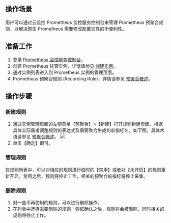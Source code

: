 ## 操作场景

用户可以通过云监控 Prometheus 监控服务控制台来管理 Prometheus 预聚合规则，以解决原生 Prometheus 需要修改配置文件的不便利性。

## 准备工作

1. 登录 [Prometheus 监控服务控制台](https://console.cloud.tencent.com/monitor/prometheus)。
2. 创建 Prometheus 托管实例，详情请参见 [创建实例](https://cloud.tencent.com/document/product/248/48690)。
3. 通过实例列表进入到 Prometheus 实例的管理页面。
4. Prometheus 预聚合规则 (Recording Rule)，详情请参见 [预聚合概述](https://cloud.tencent.com/document/product/248/48811)。

## 操作步骤

### 新建规则

1. 通过实例管理页面的左侧菜单【预聚合】>【新建】打开规则新建页面，根据具体实际需求调整规则的表达式及需要聚合生成的新指标名，如下图，具体术语请参见 [预聚合概述](https://cloud.tencent.com/document/product/248/48811)。
![](https://main.qcloudimg.com/raw/a6578f8931ba89b667e24952377230e5.png)
2. 单击【确定】即可。

### 管理规则

在规则列表中，可以对相应的规则进行临时的【禁用】或者对【未开启】的规则重新开启。禁用之后，规则将停止工作，相关的预聚合的指标将停止采集。

### 删除规则

1. 对一些不再使用的规则，可以进行删除操作。
2. 在列表中选择需要删除的规则，弹框确认之后，规则将会被删除，同时相关的规则将停止工作。
